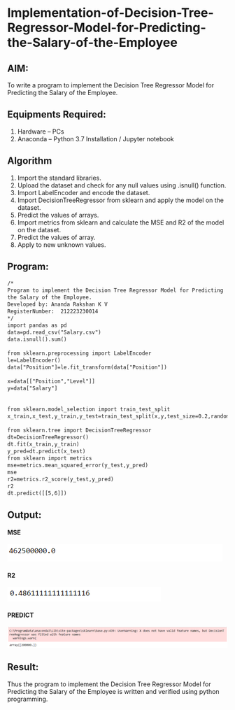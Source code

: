 # Implementation-of-Decision-Tree-Regressor-Model-for-Predicting-the-Salary-of-the-Employee

## AIM:
To write a program to implement the Decision Tree Regressor Model for Predicting the Salary of the Employee.

## Equipments Required:
1. Hardware – PCs
2. Anaconda – Python 3.7 Installation / Jupyter notebook

## Algorithm
1. Import the standard libraries.
2. Upload the dataset and check for any null values using .isnull() function.
3. Import LabelEncoder and encode the dataset.
4. Import DecisionTreeRegressor from sklearn and apply the model on the dataset.
5. Predict the values of arrays.
6. Import metrics from sklearn and calculate the MSE and R2 of the model on the dataset.
7. Predict the values of array.
8. Apply to new unknown values.
## Program:
```
/*
Program to implement the Decision Tree Regressor Model for Predicting the Salary of the Employee.
Developed by: Ananda Rakshan K V
RegisterNumber:  212223230014
*/
import pandas as pd
data=pd.read_csv("Salary.csv")
data.isnull().sum()

from sklearn.preprocessing import LabelEncoder
le=LabelEncoder()
data["Position"]=le.fit_transform(data["Position"])

x=data[["Position","Level"]]
y=data["Salary"]


from sklearn.model_selection import train_test_split
x_train,x_test,y_train,y_test=train_test_split(x,y,test_size=0.2,random_state=2)

from sklearn.tree import DecisionTreeRegressor
dt=DecisionTreeRegressor()
dt.fit(x_train,y_train)
y_pred=dt.predict(x_test)
from sklearn import metrics
mse=metrics.mean_squared_error(y_test,y_pred)
mse
r2=metrics.r2_score(y_test,y_pred)
r2
dt.predict([[5,6]])
```
## Output:
#### MSE
![alt text](<Screenshot 2024-09-24 132055.png>)
#### R2
![alt text](<Screenshot 2024-09-24 132134.png>)
#### PREDICT
![alt text](<Screenshot 2024-09-24 132220.png>)

## Result:
Thus the program to implement the Decision Tree Regressor Model for Predicting the Salary of the Employee is written and verified using python programming.
